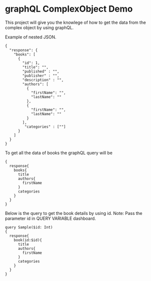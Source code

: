 # graphQL ComplexObject Demo

This project will give you the knowlege of how to get the data from the complex object by using graphQL.

Example of nested JSON.
```
{
  "response": {
    "books": [
      {
        "id": 1,
        "title": "",
        "published" : "",
        "publisher" : "",
        "description" : "",
        "authors": [
          {
            "firstName": "",
            "lastName": ""
          },
          {
            "firstName": "",
            "lastName": ""
          }
        ],
         "categories" : [""]
      }
    ]
  }
}
```

To get all the data of books the graphQL query will be 
```
{
  response{
    books{
      title
      authors{
        firstName
      }
      categories
    }
  }
}
```


Below is the query to get the book details by using id.
Note: Pass the parameter id in QUERY VARIABLE dashboard.
```
query Sample($id: Int)
{
  response{
    book(id:$id){
      title
      authors{
        firstName
      }
      categories
    }
  }
}
```
